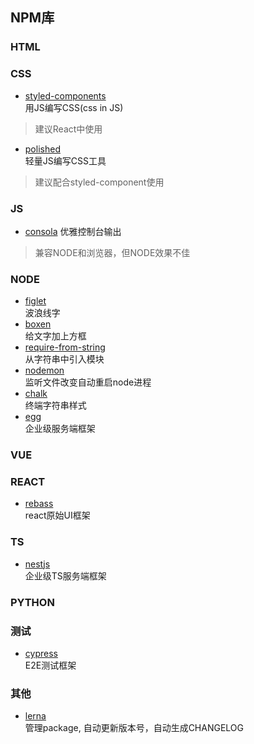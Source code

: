 ## NPM库
### HTML

### CSS
- [styled-components](https://www.npmjs.com/package/styled-components)  
用JS编写CSS(css in JS)
> 建议React中使用
- [polished](https://www.npmjs.com/package/polished)  
轻量JS编写CSS工具
> 建议配合styled-component使用


### JS
- [consola](https://www.npmjs.com/package/consola)
优雅控制台输出
> 兼容NODE和浏览器，但NODE效果不佳

### NODE
- [figlet](https://www.npmjs.com/package/figlet)  
波浪线字
- [boxen](https://www.npmjs.com/package/boxen)  
给文字加上方框
- [require-from-string](https://www.npmjs.com/package/require-from-string)  
从字符串中引入模块
- [nodemon](https://www.npmjs.com/package/nodemon)  
监听文件改变自动重启node进程
- [chalk](https://www.npmjs.com/package/chalk)  
终端字符串样式
- [egg](https://www.npmjs.com/package/egg)  
企业级服务端框架

### VUE

### REACT
- [rebass](https://www.npmjs.com/package/rebass)  
react原始UI框架

### TS
- [nestjs](https://www.npmjs.com/package/@nestjs/core)  
企业级TS服务端框架


### PYTHON

### 测试
- [cypress](https://www.npmjs.com/package/cypress)  
E2E测试框架

### 其他
- [lerna](https://www.npmjs.com/package/lerna)  
管理package, 自动更新版本号，自动生成CHANGELOG


